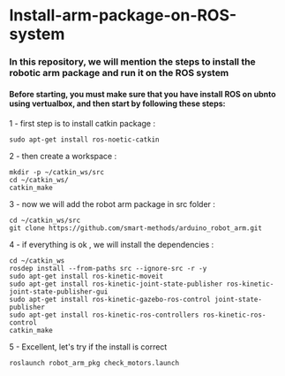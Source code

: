 # Install-arm-package-on-ROS-system
### In this repository, we will mention the steps to install the robotic arm package and run it on the ROS system

#### Before starting, you must make sure that you have install ROS on ubnto using vertualbox, and then start by following these steps:
#### 
1 - first step is to install catkin package :
```
sudo apt-get install ros-noetic-catkin
```
2 - then create a workspace :
```
mkdir -p ~/catkin_ws/src
cd ~/catkin_ws/
catkin_make
```
3 - now we will add the robot arm package in src folder :
```
cd ~/catkin_ws/src
git clone https://github.com/smart-methods/arduino_robot_arm.git 
```
4 - if everything is ok , we will install the dependencies :
```
cd ~/catkin_ws
rosdep install --from-paths src --ignore-src -r -y
sudo apt-get install ros-kinetic-moveit
sudo apt-get install ros-kinetic-joint-state-publisher ros-kinetic-joint-state-publisher-gui
sudo apt-get install ros-kinetic-gazebo-ros-control joint-state-publisher
sudo apt-get install ros-kinetic-ros-controllers ros-kinetic-ros-control
catkin_make
```
5 - Excellent, let's try if the install is correct
```
roslaunch robot_arm_pkg check_motors.launch
```

